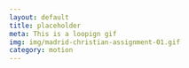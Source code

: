 ```yaml
---
layout: default
title: placeholder
meta: This is a loopign gif
img: img/madrid-christian-assignment-01.gif
category: motion
---
```


